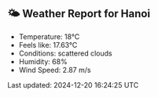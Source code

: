 <!-- WEATHER-START -->
## 🌤 Weather Report for Hanoi

- Temperature: 18°C
- Feels like: 17.63°C
- Conditions: scattered clouds
- Humidity: 68%
- Wind Speed: 2.87 m/s

Last updated: 2024-12-20 16:24:25 UTC
<!-- WEATHER-END -->
